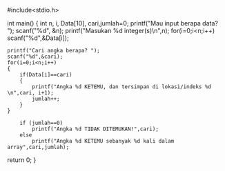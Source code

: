 #include<stdio.h>

int main()
{
    int n, i, Data[10], cari,jumlah=0;
    printf("Mau input berapa data? ");
    scanf("%d", &n);
    printf("Masukan %d integer(s)\n",n);
    for(i=0;i<n;i++)
    scanf("%d",&Data[i]);

    printf("Cari angka berapa? ");
    scanf("%d",&cari);
    for(i=0;i<n;i++)
    {
        if(Data[i]==cari)
        {
            printf("Angka %d KETEMU, dan tersimpan di lokasi/indeks %d \n",cari, i+1);
            jumlah++;
        }
    }

        if (jumlah==0)
            printf("Angka %d TIDAK DITEMUKAN!",cari);
        else
            printf("Angka %d KETEMU sebanyak %d kali dalam array",cari,jumlah);
return 0;
}
